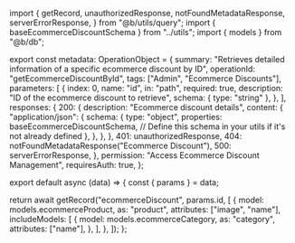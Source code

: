 import {
  getRecord,
  unauthorizedResponse,
  notFoundMetadataResponse,
  serverErrorResponse,
} from "@b/utils/query";
import { baseEcommerceDiscountSchema } from "../utils";
import { models } from "@b/db";

export const metadata: OperationObject = {
  summary:
    "Retrieves detailed information of a specific ecommerce discount by ID",
  operationId: "getEcommerceDiscountById",
  tags: ["Admin", "Ecommerce Discounts"],
  parameters: [
    {
      index: 0,
      name: "id",
      in: "path",
      required: true,
      description: "ID of the ecommerce discount to retrieve",
      schema: { type: "string" },
    },
  ],
  responses: {
    200: {
      description: "Ecommerce discount details",
      content: {
        "application/json": {
          schema: {
            type: "object",
            properties: baseEcommerceDiscountSchema, // Define this schema in your utils if it's not already defined
          },
        },
      },
    },
    401: unauthorizedResponse,
    404: notFoundMetadataResponse("Ecommerce Discount"),
    500: serverErrorResponse,
  },
  permission: "Access Ecommerce Discount Management",
  requiresAuth: true,
};

export default async (data) => {
  const { params } = data;

  return await getRecord("ecommerceDiscount", params.id, [
    {
      model: models.ecommerceProduct,
      as: "product",
      attributes: ["image", "name"],
      includeModels: [
        {
          model: models.ecommerceCategory,
          as: "category",
          attributes: ["name"],
        },
      ],
    },
  ]);
};
